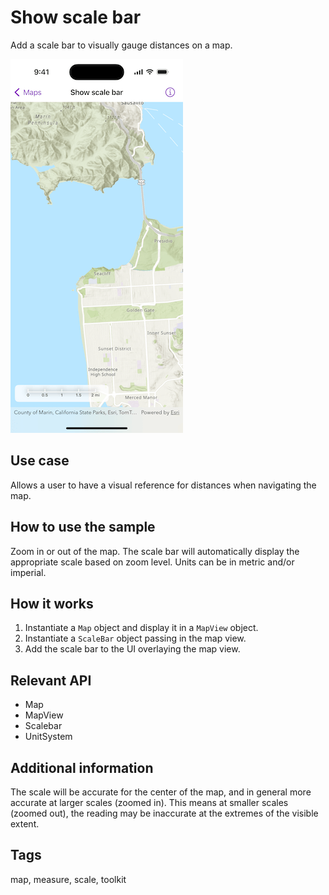 # Show scale bar

Add a scale bar to visually gauge distances on a map.

![Image of show scale bar](show-scale-bar.png)

## Use case

Allows a user to have a visual reference for distances when navigating the map.

## How to use the sample

Zoom in or out of the map. The scale bar will automatically display the appropriate scale based on zoom level. Units can be in metric and/or imperial.

## How it works

1. Instantiate a `Map` object and display it in a `MapView` object.
2. Instantiate a `ScaleBar` object passing in the map view.
3. Add the scale bar to the UI overlaying the map view.

## Relevant API

* Map
* MapView
* Scalebar
* UnitSystem

## Additional information

The scale will be accurate for the center of the map, and in general more accurate at larger scales (zoomed in). This means at smaller scales (zoomed out), the reading may be inaccurate at the extremes of the visible extent.

## Tags

map, measure, scale, toolkit
